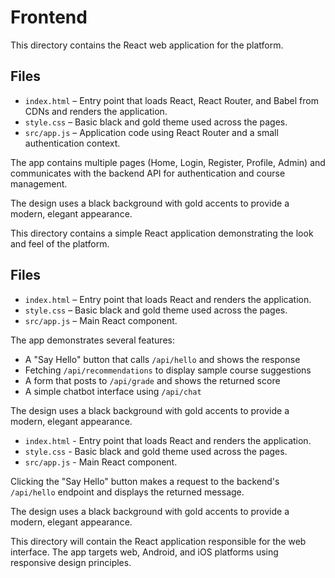# Frontend

This directory contains the React web application for the platform.

## Files

- `index.html` – Entry point that loads React, React Router, and Babel from CDNs and renders the application.
- `style.css` – Basic black and gold theme used across the pages.
- `src/app.js` – Application code using React Router and a small authentication context.


The app contains multiple pages (Home, Login, Register, Profile, Admin) and communicates with the backend API for authentication and course management.

The design uses a black background with gold accents to provide a modern, elegant appearance.

This directory contains a simple React application demonstrating the look and feel of the platform.

## Files

- `index.html` – Entry point that loads React and renders the application.
- `style.css` – Basic black and gold theme used across the pages.
- `src/app.js` – Main React component.

The app demonstrates several features:

- A "Say Hello" button that calls `/api/hello` and shows the response
- Fetching `/api/recommendations` to display sample course suggestions
- A form that posts to `/api/grade` and shows the returned score
- A simple chatbot interface using `/api/chat`

The design uses a black background with gold accents to provide a modern, elegant appearance.

- `index.html` - Entry point that loads React and renders the application.
- `style.css` - Basic black and gold theme used across the pages.
- `src/app.js` - Main React component.

Clicking the "Say Hello" button makes a request to the backend's `/api/hello` endpoint and displays the returned message.

The design uses a black background with gold accents to provide a modern, elegant appearance.

This directory will contain the React application responsible for the web interface. The app targets web, Android, and iOS platforms using responsive design principles.

